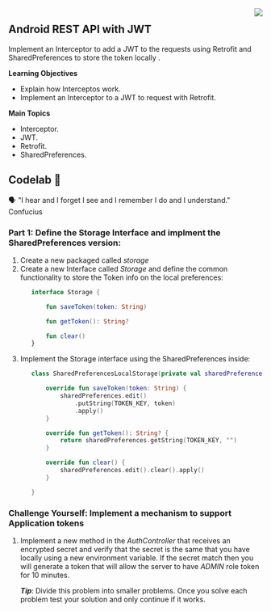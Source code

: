 <img align="right" src="https://github.com/ada-school/module-template/blob/main/ada.png">


## Android REST API with JWT

Implement an Interceptor to add a JWT to the requests using Retrofit and SharedPreferences to store the token locally .

**Learning Objectives**

- Explain how Interceptos work.
- Implement an Interceptor to a JWT to request with Retrofit.


**Main Topics**

* Interceptor.
* JWT.
* Retrofit.
* SharedPreferences.



## Codelab 🧪

🗣️ "I hear and I forget I see and I remember I do and I understand." Confucius



### Part 1: Define the Storage Interface  and implment the SharedPreferences version:

1. Create a new packaged called *storage*
2. Create a new Interface called *Storage* and define the common functionality to store the Token info on the local preferences:
   ```kotlin
      interface Storage {

          fun saveToken(token: String)

          fun getToken(): String?

          fun clear()
      }
   ```
3. Implement the Storage interface using the SharedPreferences inside:
   ```kotlin
      class SharedPreferencesLocalStorage(private val sharedPreferences: SharedPreferences) :Storage {

          override fun saveToken(token: String) {
              sharedPreferences.edit()
                  .putString(TOKEN_KEY, token)
                  .apply()
          }

          override fun getToken(): String? {
              return sharedPreferences.getString(TOKEN_KEY, "")
          }

          override fun clear() {
              sharedPreferences.edit().clear().apply()
          }

      }
   ```

### Challenge Yourself: Implement a mechanism to support Application tokens

1. Implement a new method in the *AuthController* that receives an encrypted secret and verify that the secret is the
   same that you have locally using a new environment variable. If the secret match then you will generate a token that
   will allow the server to have *ADMIN* role token for 10 minutes.

   ***Tip***: Divide this problem into smaller problems. Once you solve each problem test your solution and only continue
   if it works.
